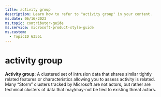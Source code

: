 ```yaml
---
title: activity group
description: Learn how to refer to "activity group" in your content.
ms.date: 06/16/2023
ms.topic: contributor-guide
ms.service: microsoft-product-style-guide
ms.custom:
  - TopicID 63551
---
```



# activity group

**Activity group:**  A clustered set of intrusion data that shares similar tightly related features or characteristics allowing you to assess activity is related. Many “Storm” clusters tracked by Microsoft are not actors, but rather are technical clusters of data that may/may-not be tied to existing threat actors.   